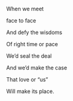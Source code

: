 When we meet 

face to face

And defy the wisdoms

Of right time or pace 

We’d seal the deal

And we’d make the case

That love or “us” 

Will make its place.
